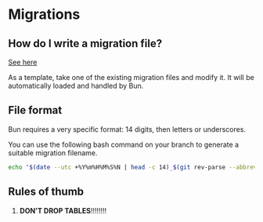 # Migrations

## How do I write a migration file?

[See here](https://bun.uptrace.dev/guide/migrations.html#migration-names)

As a template, take one of the existing migration files and modify it. It will be automatically loaded and handled by Bun.

## File format

Bun requires a very specific format: 14 digits, then letters or underscores.

You can use the following bash command on your branch to generate a suitable migration filename.

```bash
echo "$(date --utc +%Y%m%H%M%S%N | head -c 14)_$(git rev-parse --abbrev-ref HEAD).go"
```

## Rules of thumb

1. **DON'T DROP TABLES**!!!!!!!!
